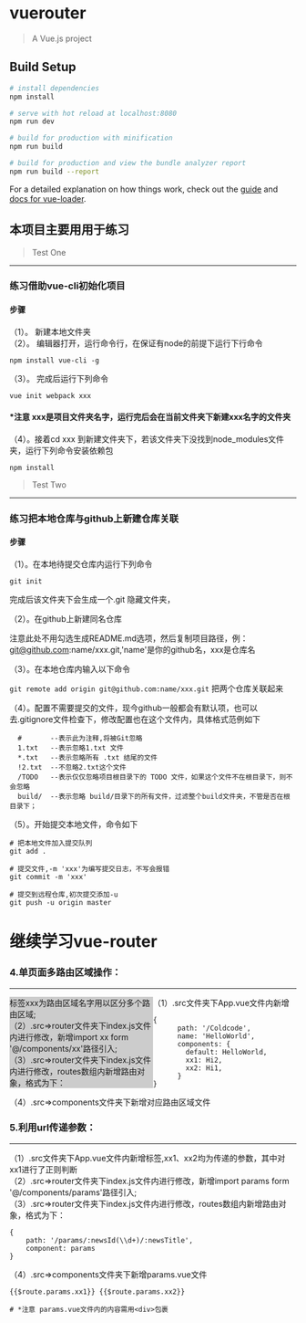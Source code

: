 # vuerouter

> A Vue.js project

## Build Setup

``` bash
# install dependencies
npm install

# serve with hot reload at localhost:8080
npm run dev

# build for production with minification
npm run build

# build for production and view the bundle analyzer report
npm run build --report
```

For a detailed explanation on how things work, check out the [guide](http://vuejs-templates.github.io/webpack/) and [docs for vue-loader](http://vuejs.github.io/vue-loader).


## 本项目主要用用于练习  

> Test One
----  

### 练习借助vue-cli初始化项目

#### 步骤  

（1）。 新建本地文件夹    
（2）。 编辑器打开，运行命令行，在保证有node的前提下运行下行命令 

`npm install vue-cli -g`  

（3）。 完成后运行下列命令  

`vue init webpack xxx`  

#### *注意 xxx是项目文件夹名字，运行完后会在当前文件夹下新建xxx名字的文件夹

（4）。接着cd xxx 到新建文件夹下，若该文件夹下没找到node_modules文件夹，运行下列命令安装依赖包 

`npm install`   


> Test Two  
----  

### 练习把本地仓库与github上新建仓库关联

#### 步骤  

（1）。在本地待提交仓库内运行下列命令  

`git init`  

完成后该文件夹下会生成一个.git 隐藏文件夹，

（2）。在github上新建同名仓库   

注意此处不用勾选生成README.md选项，然后复制项目路径，例：git@github.com:name/xxx.git,'name'是你的github名，xxx是仓库名

（3）。在本地仓库内输入以下命令  

`git remote add origin git@github.com:name/xxx.git` 把两个仓库关联起来  

（4）。配置不需要提交的文件，现今github一般都会有默认项，也可以去.gitignore文件检查下，修改配置也在这个文件内，具体格式范例如下  

```
  #       --表示此为注释,将被Git忽略   
  1.txt   --表示忽略1.txt 文件   
  *.txt   --表示忽略所有 .txt 结尾的文件   
  !2.txt  --不忽略2.txt这个文件   
  /TODO   --表示仅仅忽略项目根目录下的 TODO 文件，如果这个文件不在根目录下，则不会忽略  
  build/  --表示忽略 build/目录下的所有文件，过滤整个build文件夹，不管是否在根目录下；
```  

（5）。开始提交本地文件，命令如下 

```
# 把本地文件加入提交队列
git add .  

# 提交文件,-m 'xxx'为编写提交日志，不写会报错   
git commit -m 'xxx'

# 提交到远程仓库,初次提交添加-u  
git push -u origin master
```  

# 继续学习vue-router

### 4.单页面多路由区域操作： 
---
（1）.src文件夹下App.vue文件内新增<router-view name="xxx" style="float:left;width:50%;background:#ccc"/>标签xxx为路由区域名字用以区分多个路由区域;  
（2）.src=>router文件夹下index.js文件内进行修改，新增import xx form '@/components/xx'路径引入;  
（3）.src=>router文件夹下index.js文件内进行修改，routes数组内新增路由对象，格式为下：  
```
{
      path: '/Coldcode',
      name: 'HelloWorld',
      components: {
        default: HelloWorld,
        xx1: Hi2,
        xx2: Hi1,
      }
}
```  
（4）.src=>components文件夹下新增对应路由区域文件  

### 5.利用url传递参数： 
---
（1）.src文件夹下App.vue文件内新增<router-link to="/params/xx1(\\d+)/xx2">标签,xx1、xx2均为传递的参数，其中对xx1进行了正则判断  
（2）.src=>router文件夹下index.js文件内进行修改，新增import params form '@/components/params'路径引入;  
（3）.src=>router文件夹下index.js文件内进行修改，routes数组内新增路由对象，格式为下：  
```
{
    path: '/params/:newsId(\\d+)/:newsTitle',
    component: params
}
``` 
（4）.src=>components文件夹下新增params.vue文件   
  
`{{$route.params.xx1}} {{$route.params.xx2}}`
  
`# *注意 params.vue文件内的内容需用<div>包裹`
